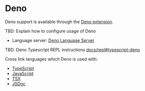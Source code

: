 # Deno

Deno support is available through the [Deno extension](https://github.com/zed-industries/zed/tree/main/extensions/deno).

TBD: Explain how to configure usage of Deno

- Language server: [Deno Language Server](https://docs.deno.com/runtime/manual/advanced/language_server/overview/)

TBD: Deno Typescript REPL instructions [docs/repl#typescript-deno](../repl.md#typescript-deno)

Cross link languages which Deno is used with:

- [TypeScript](./typescript.md)
- [JavaScript](./javascript.md)
- [TSX](./tsx.md)
- [JSDoc](./jsdoc.md)
